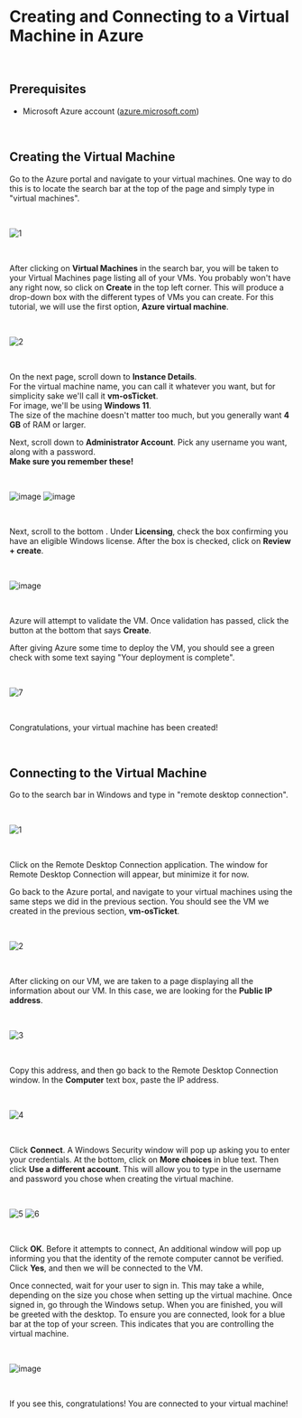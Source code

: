 <h1>Creating and Connecting to a Virtual Machine in Azure</h1>

<br />

<h2>Prerequisites</h2>

- Microsoft Azure account ([azure.microsoft.com](azure.microsoft.com))

<br />

<h2>Creating the Virtual Machine</h2>

Go to the Azure portal and navigate to your virtual machines. One way to do this is to locate the search bar at the top of the page and simply type in "virtual machines".

<br />

![1](https://github.com/cbh75/osticket-prereqs/assets/62080815/1c9898b8-14cf-42ff-8322-9586a87f2ba5)

<br />

After clicking on **Virtual Machines** in the search bar, you will be taken to your Virtual Machines page listing all of your VMs. You probably won't have any right now, so click on **Create** in the top left corner. This will produce a drop-down box with the different types of VMs you can create. For this tutorial, we will use the first option, **Azure virtual machine**.

<br />

![2](https://github.com/cbh75/osticket-prereqs/assets/62080815/1cb56175-eceb-480e-9c5a-24c006139e86)

<br />

<p>On the next page, scroll down to <b>Instance Details</b>. <br />
For the virtual machine name, you can call it whatever you want, but for simplicity sake we'll call it <b>vm-osTicket</b>. <br />
For image, we'll be using <b>Windows 11</b>. <br />
The size of the machine doesn't matter too much, but you generally want <b>4 GB</b> of RAM or larger.</p>

<p>Next, scroll down to <b>Administrator Account</b>. Pick any username you want, along with a password.<br />
<b>Make sure you remember these!</b></p>

<br />

![image](https://github.com/cbh75/osticket-prereqs/assets/62080815/e676cd14-d74a-47a8-b4ef-3f80bda23249)
![image](https://github.com/cbh75/osticket-prereqs/assets/62080815/537c0c69-e917-4773-acf4-c33186ad4cbe)

<br />

<p>Next, scroll to the bottom . Under <b>Licensing</b>, check the box confirming you have an eligible Windows license. After the box is checked, click on <b>Review + create</b>.</p>

<br />

![image](https://github.com/cbh75/osticket-prereqs/assets/62080815/c0eec9ea-f956-431c-88cb-acd6033d97a8)

<br />

<p>Azure will attempt to validate the VM. Once validation has passed, click the button at the bottom that says <b>Create</b>.</p>

<p>After giving Azure some time to deploy the VM, you should see a green check with some text saying "Your deployment is complete".</p>

<br />

![7](https://github.com/cbh75/osticket-prereqs/assets/62080815/8d8a31be-bf81-430a-9de4-008f18841873)

<br />

<p>Congratulations, your virtual machine has been created!</p>

<br />

<h2>Connecting to the Virtual Machine</h2>

<p>Go to the search bar in Windows and type in "remote desktop connection".</p>

<br />

![1](https://github.com/cbh75/osticket-prereqs/assets/62080815/64bc4f73-a2ad-4ff3-9b42-f351c045bb52)

<br />

<p>Click on the Remote Desktop Connection application. The window for Remote Desktop Connection will appear, but minimize it for now.</p>

<p>Go back to the Azure portal, and navigate to your virtual machines using the same steps we did in the previous section. You should see the VM we created in the previous section, <b>vm-osTicket</b>.</p>

<br />

![2](https://github.com/cbh75/osticket-prereqs/assets/62080815/c5ff3302-1c96-4d86-ab98-3469f4545196)

<br />

<p>After clicking on our VM, we are taken to a page displaying all the information about our VM. In this case, we are looking for the <b>Public IP address</b>.</p>

<br />

![3](https://github.com/cbh75/osticket-prereqs/assets/62080815/0b0d7b70-c3fc-4494-ab13-c367a1edb5e9)

<br />

<p>Copy this address, and then go back to the Remote Desktop Connection window. In the <b>Computer</b> text box, paste the IP address. </p>

<br />

![4](https://github.com/cbh75/osticket-prereqs/assets/62080815/6b9e7ecd-0043-473d-b753-65868e9aec17)

<br />

<p>Click <b>Connect</b>. A Windows Security window will pop up asking you to enter your credentials. At the bottom, click on <b>More choices</b> in blue text. Then click <b>Use a different account</b>. This will allow you to type in the username and password you chose when creating the virtual machine.</p>

<br />

![5](https://github.com/cbh75/osticket-prereqs/assets/62080815/874632ae-7dbf-40eb-add4-889c90c49aca)
![6](https://github.com/cbh75/osticket-prereqs/assets/62080815/2204a025-8fc4-4d91-b6fa-d34fc85d329e)

<br />

<p>Click <b>OK</b>. Before it attempts to connect, An additional window will pop up informing you that the identity of the remote computer cannot be verified. Click <b>Yes</b>, and then we will be connected to the VM.</p>

<p>Once connected, wait for your user to sign in. This may take a while, depending on the size you chose when setting up the virtual machine. Once signed in, go through the Windows setup. When you are finished, you will be greeted with the desktop. To ensure you are connected, look for a blue bar at the top of your screen. This indicates that you are controlling the virtual machine.</p>

<br />

![image](https://github.com/cbh75/osticket-prereqs/assets/62080815/64e1bc59-47f5-44a7-8023-53acc60d10c5)

<br />

<p>If you see this, congratulations! You are connected to your virtual machine!</p>
